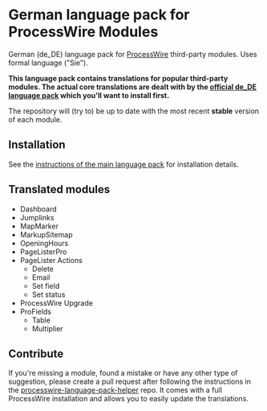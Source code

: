 # German language pack for ProcessWire Modules

German (de_DE) language pack for [ProcessWire](http://processwire.com) third-party modules. Uses formal language ("Sie").

**This language pack contains translations for popular third-party modules. The actual core translations are dealt
with by the [official de_DE language pack](https://github.com/jmartsch/pw-lang-de) which you'll want to install first.**

The repository will (try to) be up to date with the most recent **stable** version of each module.

## Installation

See the [instructions of the main language pack](https://github.com/jmartsch/pw-lang-de) for installation details.

## Translated modules

- Dashboard
- Jumplinks
- MapMarker
- MarkupSitemap
- OpeningHours
- PageListerPro
- PageLister Actions
  - Delete
  - Email
  - Set field
  - Set status
- ProcessWire Upgrade
- ProFields
  - Table
  - Multiplier

## Contribute

If you're missing a module, found a mistake or have any other type of suggestion, please create a pull request after following the instructions in the [processwire-language-pack-helper](https://github.com/jmartsch/processwire-language-pack-helper) repo. It comes with a full ProcessWire installation and allows you to easily update the translations.
